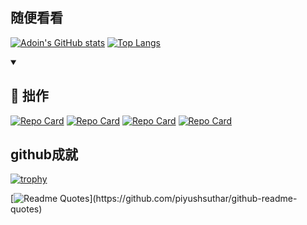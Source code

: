 ## 随便看看
[![Adoin's GitHub stats](https://github-readme-stats.vercel.app/api?username=adoin&show_icons=true&theme=radical&&bg_color=45,904e95,e86444,441321)](https://github.com/adoin?tab=repositories)
[![Top Langs](https://github-readme-stats.vercel.app/api/top-langs/?username=adoin&layout=compact&theme=radical&custom_title=最宠爱的妃子&card_width=500)](https://github.com/adoin?tab=stars)   
<details open> 
  <summary><h2>📘 拙作</h2></summary>

  <!-- Repo info cards - https://github.com/anuraghazra/github-readme-stats -->
  <!-- Small repo cards (fork) - https://github.com/DenverCoder1/github-readme-stats -->
  <p align="left">
    
[![Repo Card](https://github-readme-stats.vercel.app/api/pin/?username=adoin&repo=echarts-bus&theme=gruvbox)](https://github.com/adoin/echarts-bus)
[![Repo Card](https://github-readme-stats.vercel.app/api/pin/?username=adoin&repo=day-or-night&theme=synthwave)](https://github.com/adoin/day-or-night)
[![Repo Card](https://github-readme-stats.vercel.app/api/pin/?username=adoin&repo=vxe-table&theme=tokyonight)](https://github.com/adoin/vxe-table)
[![Repo Card](https://github-readme-stats.vercel.app/api/pin/?username=adoin&repo=vben3&theme=cobalt)](https://github.com/adoin/vben3)
  </p>
</details>
  
## github成就
[![trophy](https://github-profile-trophy.vercel.app/?username=adoin&column=8&margin-w=15&margin-h=15)](https://github.com/ryo-ma/github-profile-trophy)





[![Readme Quotes](https://quotes-github-readme.vercel.app/api?type=horizontal&theme=monokai&quote=Quote%20your%20live%20with%20try%20catch,%20don't%20forget%20there%20is%20a%20finally%20dead!)](https://github.com/piyushsuthar/github-readme-quotes)
